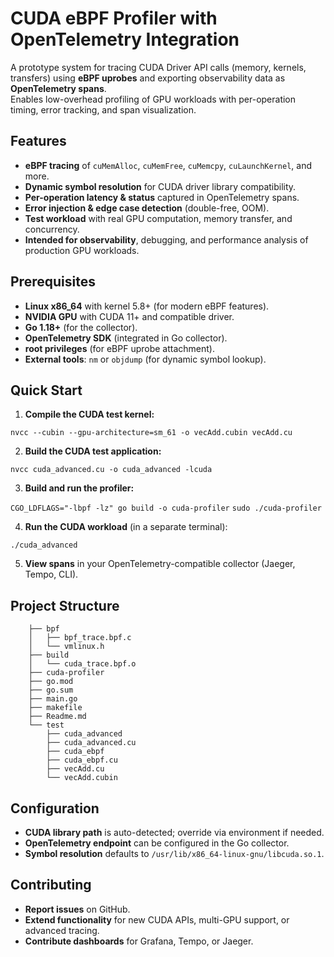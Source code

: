 # CUDA eBPF Profiler with OpenTelemetry Integration

A prototype system for tracing CUDA Driver API calls (memory, kernels, transfers) using **eBPF uprobes** and exporting observability data as **OpenTelemetry spans**.  
Enables low-overhead profiling of GPU workloads with per-operation timing, error tracking, and span visualization.

## **Features**

- **eBPF tracing** of `cuMemAlloc`, `cuMemFree`, `cuMemcpy`, `cuLaunchKernel`, and more.
- **Dynamic symbol resolution** for CUDA driver library compatibility.
- **Per-operation latency & status** captured in OpenTelemetry spans.
- **Error injection & edge case detection** (double-free, OOM).
- **Test workload** with real GPU computation, memory transfer, and concurrency.
- **Intended for observability**, debugging, and performance analysis of production GPU workloads.

## **Prerequisites**

- **Linux x86_64** with kernel 5.8+ (for modern eBPF features).
- **NVIDIA GPU** with CUDA 11+ and compatible driver.
- **Go 1.18+** (for the collector).
- **OpenTelemetry SDK** (integrated in Go collector).
- **root privileges** (for eBPF uprobe attachment).
- **External tools**: `nm` or `objdump` (for dynamic symbol lookup).

## **Quick Start**

1. **Compile the CUDA test kernel:**

``` nvcc --cubin --gpu-architecture=sm_61 -o vecAdd.cubin vecAdd.cu ```

2. **Build the CUDA test application:**

``` nvcc cuda_advanced.cu -o cuda_advanced -lcuda   ```

3. **Build and run the profiler:**

```CGO_LDFLAGS="-lbpf -lz" go build -o cuda-profiler```
```sudo ./cuda-profiler```


4. **Run the CUDA workload** (in a separate terminal):

```./cuda_advanced     ```

5. **View spans** in your OpenTelemetry-compatible collector (Jaeger, Tempo, CLI).

## **Project Structure**
```
    ├── bpf
    │   ├── bpf_trace.bpf.c
    │   └── vmlinux.h
    ├── build
    │   └── cuda_trace.bpf.o
    ├── cuda-profiler
    ├── go.mod
    ├── go.sum
    ├── main.go
    ├── makefile
    ├── Readme.md
    └── test
        ├── cuda_advanced
        ├── cuda_advanced.cu
        ├── cuda_ebpf
        ├── cuda_ebpf.cu
        ├── vecAdd.cu
        └── vecAdd.cubin
```


## **Configuration**

- **CUDA library path** is auto-detected; override via environment if needed.
- **OpenTelemetry endpoint** can be configured in the Go collector.
- **Symbol resolution** defaults to `/usr/lib/x86_64-linux-gnu/libcuda.so.1`.

## **Contributing**

- **Report issues** on GitHub.
- **Extend functionality** for new CUDA APIs, multi-GPU support, or advanced tracing.
- **Contribute dashboards** for Grafana, Tempo, or Jaeger.


